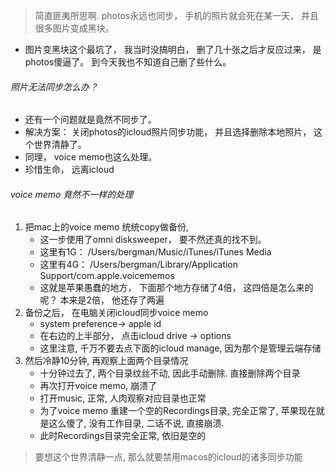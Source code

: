 > 简直匪夷所思啊. photos永远也同步， 手机的照片就会死在某一天， 并且很多图片变成黑块。 

- 图片变黑块这个最坑了， 我当时没搞明白， 删了几十张之后才反应过来， 是photos傻逼了。 到今天我也不知道自己删了些什么。 

###### 照片无法同步怎么办？

- 还有一个问题就是竟然不同步了。
- 解决方案： 关闭photos的icloud照片同步功能， 并且选择删除本地照片， 这个世界清静了。
- 同理， voice memo也这么处理。
- 珍惜生命， 远离icloud

###### voice memo 竟然不一样的处理

1. 把mac上的voice memo 统统copy做备份, 
   - 这一步使用了omni disksweeper， 要不然还真的找不到。
   - 这里有1G： /Users/bergman/Music/iTunes/iTunes Media
   - 这里有4G： /Users/bergman/Library/Application Support/com.apple.voicememos
   - 这就是苹果愚蠢的地方， 下面那个地方存储了4倍， 这四倍是怎么来的呢？ 本来是2倍， 他还存了两遍
2. 备份之后， 在电脑关闭icloud同步voice memo
   - system preference-> apple id
   - 在右边的上半部分， 点击icloud drive -> options
   - 这里注意, 千万不要去点下面的icloud manage, 因为那个是管理云端存储
3. 然后冷静10分钟, 再观察上面两个目录情况
   - 十分钟过去了, 两个目录纹丝不动, 因此手动删除. 直接删除两个目录
   - 再次打开voice memo, 崩溃了
   - 打开music, 正常, 人肉观察对应目录也正常
   - 为了voice memo 重建一个空的Recordings目录, 完全正常了, 苹果现在就是这么傻了, 没有工作目录, 二话不说, 直接崩溃.
   - 此时Recordings目录完全正常, 依旧是空的

> 要想这个世界清静一点, 那么就要禁用macos的icloud的诸多同步功能

